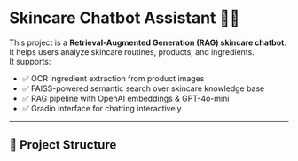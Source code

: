 # Skincare Chatbot Assistant 💬✨

This project is a **Retrieval-Augmented Generation (RAG) skincare chatbot**.  
It helps users analyze skincare routines, products, and ingredients.  
It supports:
- ✅ OCR ingredient extraction from product images  
- ✅ FAISS-powered semantic search over skincare knowledge base  
- ✅ RAG pipeline with OpenAI embeddings & GPT-4o-mini  
- ✅ Gradio interface for chatting interactively  

---

## 📂 Project Structure
